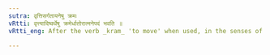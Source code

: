 ```yaml
---
sutra: वृत्तिसर्गतायनेषु क्रमः
vRtti: वृत्त्यादिष्वर्थेषु क्रमेर्धातोरात्मनेपदं भवति ॥
vRtti_eng: After the verb _kram_ 'to move' when used, in the senses of 'continuity,' 'energy' and 'development,' the _Atmanepada_ is employed.

---
```

